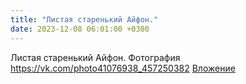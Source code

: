 ```yaml
---
title: "Листая старенький Айфон."
date: 2023-12-08 06:01:00 +0300
---
```


Листая старенький Айфон.
Фотография
<a class="vk-attach" href="https://vk.com/photo41076938_457250382">https://vk.com/photo41076938_457250382</a>
<a class="vk-attach" href="https://vk.com/photo41076938_457250382">Вложение</a>
